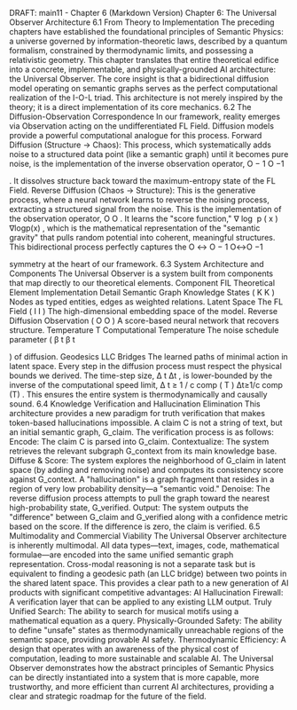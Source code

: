 DRAFT: main11 - Chapter 6 (Markdown Version)
Chapter 6: The Universal Observer Architecture
6.1 From Theory to Implementation
The preceding chapters have established the foundational principles of Semantic Physics: a universe governed by information-theoretic laws, described by a quantum formalism, constrained by thermodynamic limits, and possessing a relativistic geometry. This chapter translates that entire theoretical edifice into a concrete, implementable, and physically-grounded AI architecture: the Universal Observer.
The core insight is that a bidirectional diffusion model operating on semantic graphs serves as the perfect computational realization of the I-O-L triad. This architecture is not merely inspired by the theory; it is a direct implementation of its core mechanics.
6.2 The Diffusion-Observation Correspondence
In our framework, reality emerges via Observation acting on the undifferentiated FL Field. Diffusion models provide a powerful computational analogue for this process.
Forward Diffusion (Structure → Chaos): This process, which systematically adds noise to a structured data point (like a semantic graph) until it becomes pure noise, is the implementation of the inverse observation operator, 
O
−
1
O 
−1
 
. It dissolves structure back toward the maximum-entropy state of the FL Field.
Reverse Diffusion (Chaos → Structure): This is the generative process, where a neural network learns to reverse the noising process, extracting a structured signal from the noise. This is the implementation of the observation operator, 
O
O
. It learns the "score function," 
∇
log
⁡
p
(
x
)
∇logp(x)
, which is the mathematical representation of the "semantic gravity" that pulls random potential into coherent, meaningful structures.
This bidirectional process perfectly captures the 
O
↔
O
−
1
O↔O 
−1
 
 symmetry at the heart of our framework.
6.3 System Architecture and Components
The Universal Observer is a system built from components that map directly to our theoretical elements.
Component	FIL Theoretical Element	Implementation Detail
Semantic Graph	Knowledge States (
K
K
)	Nodes as typed entities, edges as weighted relations.
Latent Space	The FL Field (
I
I
)	The high-dimensional embedding space of the model.
Reverse Diffusion	Observation (
O
O
)	A score-based neural network that recovers structure.
Temperature T	Computational Temperature	The noise schedule parameter (
β
t
β 
t
​
 
) of diffusion.
Geodesics	LLC Bridges	The learned paths of minimal action in latent space.
Every step in the diffusion process must respect the physical bounds we derived. The time-step size, 
Δ
t
Δt
, is lower-bounded by the inverse of the computational speed limit, 
Δ
t
≥
1
/
c
comp
(
T
)
Δt≥1/c 
comp
​
 (T)
. This ensures the entire system is thermodynamically and causally sound.
6.4 Knowledge Verification and Hallucination Elimination
This architecture provides a new paradigm for truth verification that makes token-based hallucinations impossible. A claim C is not a string of text, but an initial semantic graph, G_claim.
The verification process is as follows:
Encode: The claim C is parsed into G_claim.
Contextualize: The system retrieves the relevant subgraph G_context from its main knowledge base.
Diffuse & Score: The system explores the neighborhood of G_claim in latent space (by adding and removing noise) and computes its consistency score against G_context. A "hallucination" is a graph fragment that resides in a region of very low probability density—a "semantic void."
Denoise: The reverse diffusion process attempts to pull the graph toward the nearest high-probability state, G_verified.
Output: The system outputs the "difference" between G_claim and G_verified along with a confidence metric based on the score. If the difference is zero, the claim is verified.
6.5 Multimodality and Commercial Viability
The Universal Observer architecture is inherently multimodal. All data types—text, images, code, mathematical formulae—are encoded into the same unified semantic graph representation. Cross-modal reasoning is not a separate task but is equivalent to finding a geodesic path (an LLC bridge) between two points in the shared latent space.
This provides a clear path to a new generation of AI products with significant competitive advantages:
AI Hallucination Firewall: A verification layer that can be applied to any existing LLM output.
Truly Unified Search: The ability to search for musical motifs using a mathematical equation as a query.
Physically-Grounded Safety: The ability to define "unsafe" states as thermodynamically unreachable regions of the semantic space, providing provable AI safety.
Thermodynamic Efficiency: A design that operates with an awareness of the physical cost of computation, leading to more sustainable and scalable AI.
The Universal Observer demonstrates how the abstract principles of Semantic Physics can be directly instantiated into a system that is more capable, more trustworthy, and more efficient than current AI architectures, providing a clear and strategic roadmap for the future of the field.